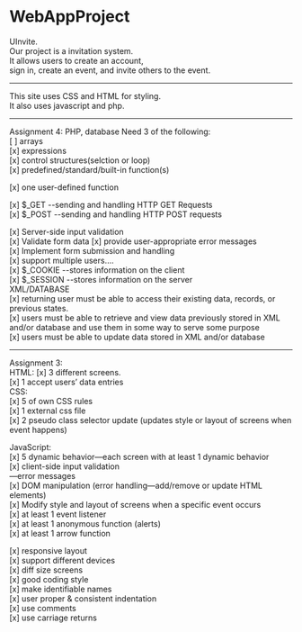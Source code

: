 # WebAppProject
UInvite.  
Our project is a invitation system.  
It allows users to create an account,  
sign in, create an event,  and invite others to the event.  

-----------------------------------------------------------

This site uses CSS and HTML for styling.  
It also uses javascript and php. 

-----------------------------------------------------------
Assignment 4: PHP, database 
Need 3 of the following:  
[ ] arrays  
[x] expressions  
[x] control structures(selction or loop)  
[x] predefined/standard/built-in function(s)  
  
[x] one user-defined function  
  
[x] $_GET --sending and handling HTTP GET Requests  
[x] $_POST --sending and handling HTTP POST requests  
  
[x] Server-side input validation  
  [x] Validate form data
  [x] provide user-appropriate error messages  
[x] Implement form submission and handling  
[x] support multiple users....  
	[x] $_COOKIE --stores information on the client  
	[x] $_SESSION --stores information on the server  
XML/DATABASE  
[x] returning user must be able to access their existing data, records, or previous states.  
[x] users must be able to retrieve and view data previously stored in XML and/or database and use them in some way to serve some purpose  
[x] users must be able to update data stored in XML and/or database  
	
  
------------------------------------------------------------
Assignment 3:  
HTML: 
	[x] 3 different screens.  
 	[x] 1 accept users’ data entries  
CSS:   
	[x] 5 of own CSS rules  
	[x] 1 external css file  
	[x] 2 pseudo class selector update (updates style or layout of screens when event happens)  
 
JavaScript:   
	[x] 5 dynamic behavior—each screen with at least 1 dynamic behavior  
	[x] client-side input validation  
		—error messages  
	[x] DOM manipulation (error handling—add/remove or update HTML elements)  
	[x] Modify style and layout of screens when a specific event occurs  
	[x] at least 1 event listener   
	[x] at least 1 anonymous function (alerts)  
	[x] at least 1 arrow function  
 
[x] responsive layout  
  [x] support different devices  
  [x] diff size screens  
[x] good coding style   
  [x] make identifiable names  
  [x] user proper & consistent indentation    
  [x] use comments  
  [x] use carriage returns   
